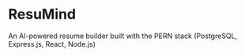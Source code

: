 # ResuMind
An AI-powered resume builder built with the PERN stack (PostgreSQL, Express.js, React, Node.js)
